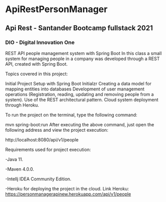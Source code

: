 
# ApiRestPersonManager
## Api Rest - Santander Bootcamp fullstack 2021
### DIO - Digital Innovation One

REST API people management system with Spring Boot
In this class a small system for managing people in a company was developed through a REST API, created with Spring Boot.

Topics covered in this project:

Initial Project Setup with Spring Boot Initialzr
Creating a data model for mapping entities into databases
Development of user management operations (Registration, reading, updating and removing people from a system).
Use of the REST architectural pattern.
Cloud system deployment through Heroku.


To run the project on the terminal, type the following command:

mvn spring-boot:run
After executing the above command, just open the following address and view the project execution:

http://localhost:8080/api/v1/people

Requirements used for project execution:

-Java 11.

-Maven 4.0.0.

-Intellj IDEA Community Edition.

-Heroku for deploying the project in the cloud.
Link Heroku:
https://personmanagerapinew.herokuapp.com/api/v1/people
